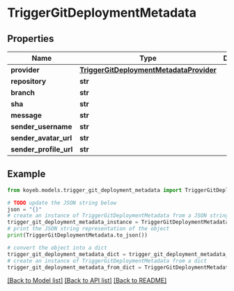 # TriggerGitDeploymentMetadata


## Properties

Name | Type | Description | Notes
------------ | ------------- | ------------- | -------------
**provider** | [**TriggerGitDeploymentMetadataProvider**](TriggerGitDeploymentMetadataProvider.md) |  | [optional] 
**repository** | **str** |  | [optional] 
**branch** | **str** |  | [optional] 
**sha** | **str** |  | [optional] 
**message** | **str** |  | [optional] 
**sender_username** | **str** |  | [optional] 
**sender_avatar_url** | **str** |  | [optional] 
**sender_profile_url** | **str** |  | [optional] 

## Example

```python
from koyeb.models.trigger_git_deployment_metadata import TriggerGitDeploymentMetadata

# TODO update the JSON string below
json = "{}"
# create an instance of TriggerGitDeploymentMetadata from a JSON string
trigger_git_deployment_metadata_instance = TriggerGitDeploymentMetadata.from_json(json)
# print the JSON string representation of the object
print(TriggerGitDeploymentMetadata.to_json())

# convert the object into a dict
trigger_git_deployment_metadata_dict = trigger_git_deployment_metadata_instance.to_dict()
# create an instance of TriggerGitDeploymentMetadata from a dict
trigger_git_deployment_metadata_from_dict = TriggerGitDeploymentMetadata.from_dict(trigger_git_deployment_metadata_dict)
```
[[Back to Model list]](../README.md#documentation-for-models) [[Back to API list]](../README.md#documentation-for-api-endpoints) [[Back to README]](../README.md)


